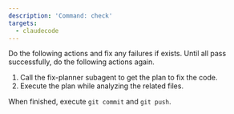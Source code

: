 ```yaml
---
description: 'Command: check'
targets:
  - claudecode
---
```


Do the following actions and fix any failures if exists. Until all pass successfully, do the following actions again.

1. Call the fix-planner subagent to get the plan to fix the code.
2. Execute the plan while analyzing the related files.

When finished, execute `git commit` and `git push`.
